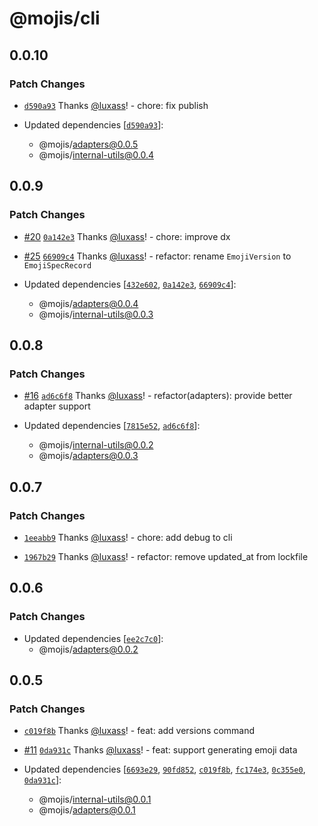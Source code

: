 # @mojis/cli

## 0.0.10

### Patch Changes

- [`d590a93`](https://github.com/mojisdev/mojis/commit/d590a934db5e8de7a421ceeb08e16f924b7ca324) Thanks [@luxass](https://github.com/luxass)! - chore: fix publish

- Updated dependencies [[`d590a93`](https://github.com/mojisdev/mojis/commit/d590a934db5e8de7a421ceeb08e16f924b7ca324)]:
  - @mojis/adapters@0.0.5
  - @mojis/internal-utils@0.0.4

## 0.0.9

### Patch Changes

- [#20](https://github.com/mojisdev/mojis/pull/20) [`0a142e3`](https://github.com/mojisdev/mojis/commit/0a142e37870a6c4f1fb75f595ecc0c3aec207a8b) Thanks [@luxass](https://github.com/luxass)! - chore: improve dx

- [#25](https://github.com/mojisdev/mojis/pull/25) [`66909c4`](https://github.com/mojisdev/mojis/commit/66909c4e2e1f8f36a2c226ba86a61929e2b23c2c) Thanks [@luxass](https://github.com/luxass)! - refactor: rename `EmojiVersion` to `EmojiSpecRecord`

- Updated dependencies [[`432e602`](https://github.com/mojisdev/mojis/commit/432e6022ab834c045db5e233545f2bd72096f0d1), [`0a142e3`](https://github.com/mojisdev/mojis/commit/0a142e37870a6c4f1fb75f595ecc0c3aec207a8b), [`66909c4`](https://github.com/mojisdev/mojis/commit/66909c4e2e1f8f36a2c226ba86a61929e2b23c2c)]:
  - @mojis/adapters@0.0.4
  - @mojis/internal-utils@0.0.3

## 0.0.8

### Patch Changes

- [#16](https://github.com/mojisdev/mojis/pull/16) [`ad6c6f8`](https://github.com/mojisdev/mojis/commit/ad6c6f8806d78a389355bc8b2540c7ba0a0245ec) Thanks [@luxass](https://github.com/luxass)! - refactor(adapters): provide better adapter support

- Updated dependencies [[`7815e52`](https://github.com/mojisdev/mojis/commit/7815e5221fdf73026c7d16e55570f8a0e1d7b981), [`ad6c6f8`](https://github.com/mojisdev/mojis/commit/ad6c6f8806d78a389355bc8b2540c7ba0a0245ec)]:
  - @mojis/internal-utils@0.0.2
  - @mojis/adapters@0.0.3

## 0.0.7

### Patch Changes

- [`1eeabb9`](https://github.com/mojisdev/mojis/commit/1eeabb9eb1c5013b8a4e5b6ef0865d0d57fbd320) Thanks [@luxass](https://github.com/luxass)! - chore: add debug to cli

- [`1967b29`](https://github.com/mojisdev/mojis/commit/1967b292b8751e06948e76dca0187031ba653fe8) Thanks [@luxass](https://github.com/luxass)! - refactor: remove updated_at from lockfile

## 0.0.6

### Patch Changes

- Updated dependencies [[`ee2c7c0`](https://github.com/mojisdev/mojis/commit/ee2c7c0a7fcb9d9dd5aeaa05449ec4a0c39cefe3)]:
  - @mojis/adapters@0.0.2

## 0.0.5

### Patch Changes

- [`c019f8b`](https://github.com/mojisdev/mojis/commit/c019f8b68053ea0bf84e27ca716d9eb2c09155cf) Thanks [@luxass](https://github.com/luxass)! - feat: add versions command

- [#11](https://github.com/mojisdev/mojis/pull/11) [`0da931c`](https://github.com/mojisdev/mojis/commit/0da931cb4198a653ebce6fce924225306f210e83) Thanks [@luxass](https://github.com/luxass)! - feat: support generating emoji data

- Updated dependencies [[`6693e29`](https://github.com/mojisdev/mojis/commit/6693e29a7dc605eb7c8d872abfb817d1f4fd54c4), [`90fd852`](https://github.com/mojisdev/mojis/commit/90fd85282dfd58525b9af1b5293f1387536366dc), [`c019f8b`](https://github.com/mojisdev/mojis/commit/c019f8b68053ea0bf84e27ca716d9eb2c09155cf), [`fc174e3`](https://github.com/mojisdev/mojis/commit/fc174e385e08554f53df34df68dcdd2a36d6c823), [`0c355e0`](https://github.com/mojisdev/mojis/commit/0c355e0ded031080363f21ca8a5e9a05ea906bcc), [`0da931c`](https://github.com/mojisdev/mojis/commit/0da931cb4198a653ebce6fce924225306f210e83)]:
  - @mojis/internal-utils@0.0.1
  - @mojis/adapters@0.0.1
